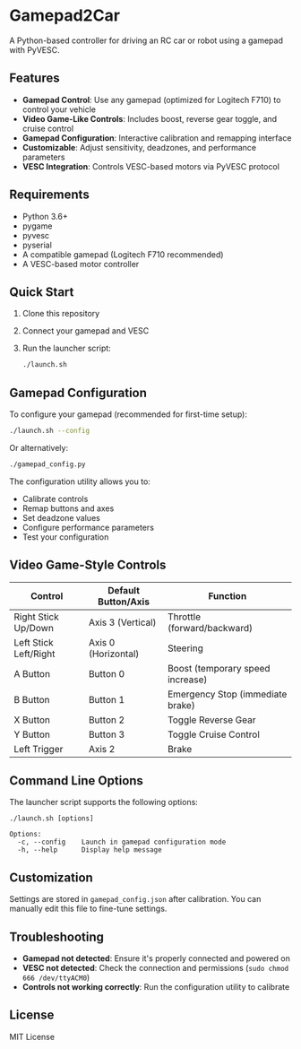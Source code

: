 # Gamepad2Car

A Python-based controller for driving an RC car or robot using a gamepad with PyVESC.

## Features

- **Gamepad Control**: Use any gamepad (optimized for Logitech F710) to control your vehicle
- **Video Game-Like Controls**: Includes boost, reverse gear toggle, and cruise control
- **Gamepad Configuration**: Interactive calibration and remapping interface
- **Customizable**: Adjust sensitivity, deadzones, and performance parameters
- **VESC Integration**: Controls VESC-based motors via PyVESC protocol

## Requirements

- Python 3.6+
- pygame
- pyvesc
- pyserial
- A compatible gamepad (Logitech F710 recommended)
- A VESC-based motor controller

## Quick Start

1. Clone this repository
2. Connect your gamepad and VESC
3. Run the launcher script:

    ```bash
    ./launch.sh
    ```

## Gamepad Configuration

To configure your gamepad (recommended for first-time setup):

```bash
./launch.sh --config
```

Or alternatively:

```bash
./gamepad_config.py
```

The configuration utility allows you to:
- Calibrate controls
- Remap buttons and axes
- Set deadzone values
- Configure performance parameters
- Test your configuration

## Video Game-Style Controls

| Control              | Default Button/Axis      | Function                                   |
|----------------------|--------------------------|-------------------------------------------|
| Right Stick Up/Down  | Axis 3 (Vertical)        | Throttle (forward/backward)                |
| Left Stick Left/Right| Axis 0 (Horizontal)      | Steering                                   |
| A Button             | Button 0                 | Boost (temporary speed increase)           |
| B Button             | Button 1                 | Emergency Stop (immediate brake)           |
| X Button             | Button 2                 | Toggle Reverse Gear                        |
| Y Button             | Button 3                 | Toggle Cruise Control                      |
| Left Trigger         | Axis 2                   | Brake                                      |

## Command Line Options

The launcher script supports the following options:

```
./launch.sh [options]

Options:
  -c, --config    Launch in gamepad configuration mode
  -h, --help      Display help message
```

## Customization

Settings are stored in `gamepad_config.json` after calibration. You can manually edit this file to fine-tune settings.

## Troubleshooting

- **Gamepad not detected**: Ensure it's properly connected and powered on
- **VESC not detected**: Check the connection and permissions (`sudo chmod 666 /dev/ttyACM0`)
- **Controls not working correctly**: Run the configuration utility to calibrate

## License

MIT License